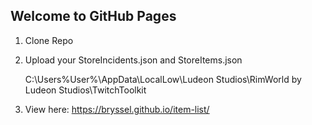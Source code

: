 ## Welcome to GitHub Pages


1. Clone Repo
2. Upload your StoreIncidents.json and StoreItems.json


   C:\Users\%User%\AppData\LocalLow\Ludeon Studios\RimWorld by Ludeon Studios\TwitchToolkit


3. View here: https://bryssel.github.io/item-list/

